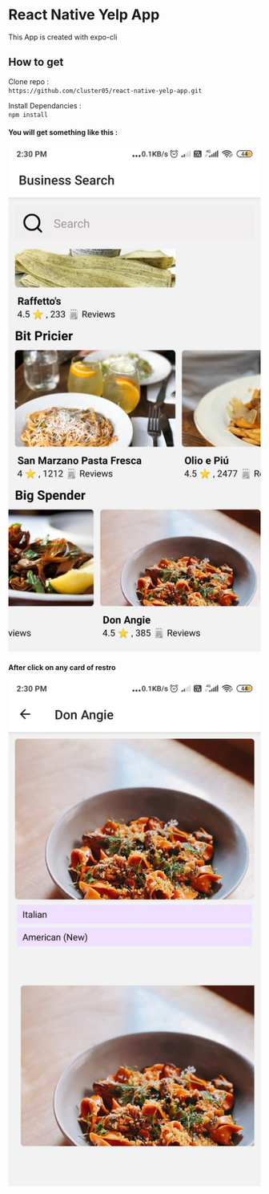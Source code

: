 # React Native Yelp App

This App is created with expo-cli

## How to get

Clone repo :
<br/> `https://github.com/cluster05/react-native-yelp-app.git`

Install Dependancies :
<br/> `npm install`

#### You will get something like this :

![Home screen.](/readme/image1.jpeg "Home Scrren")

#### After click on any card of restro

![Details screen.](/readme/image2.jpeg "Details screen")
